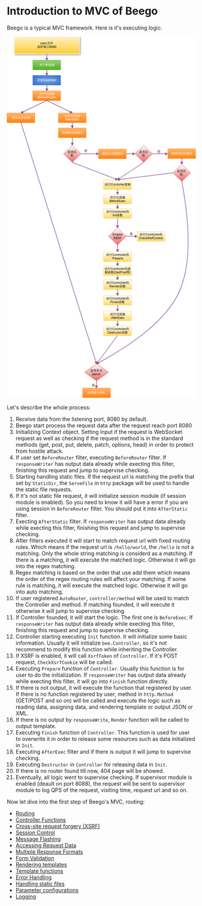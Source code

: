 # Introduction to MVC of Beego
Beego is a typical MVC framework. Here is it's executing logic:

![](../images/detail.png)

Let's describe the whole process:

1. Receive data from the listening port, 8080 by default.
2. Beego start process the request data after the request reach port 8080
3. Initializing Context object. Setting Input if the request is WebSocket request as well as checking if the request method is in the standard methods (get, post, put, delete, patch, options, head) in order to protect from hostile attack.
4. If user set `BeforeRouter` filter, executing `BeforeRouter` filter. If `responseWriter` has output data already while execting this filter, finishing this request and jump to supervise checking.
5. Starting handling static files. If the request url is matching the prefix that set by `StaticDir`, the `ServeFile` in `http` package will be used to handle the static file requests.
6. If it's not static file request, it will initialize session module (if session module is enabled). So you need to know it will have a error if you are using session in `BeforeRouter` filter. You should put it into `AfterStatic` filter.
7. Execting `AfterStatic` filter. If `responseWriter` has output data already while execting this filter, finishing this request and jump to supervise checking.
8. After filters executed it will start to match request url with fixed routing rules. Which means if the request url is `/hello/world`, the `/hello` is not a matching. Only the whole string matching is considerd as a matching. If there is a matching, it will execute the matched logic. Otherwise it will go into the regex matching.
9. Regex matching is based on the order that use add them which means the order of the regex routing rules will affect your matching. If some rule is matching, it will execute the matched logic. Otherwise it will go into auto matching.
10. If user registered `AutoRouter`, `controller/method` will be used to match the Controller and method. If matching founded, it will execute it otherwise it will jump to supervise checking.
11. If Controller founded, it will start the logic. The first one is `BeforeExec`. If `responseWriter` has output data already while execting this filter, finishing this request and jump to supervise checking.
12. Controller starting executing `Init` function. It will initialize some basic information. Usually it will initialize `bee.Controller`, so it's not recommend to modify this function while inheriting the Controller.
13. If XSRF is enabled, it will call `XsrfToken` of `Controller`. If it's POST request, `CheckXsrfCookie` will be called.
14. Executing `Prepare` function of `Controller`. Usually this function is for user to do the initialization. If `responseWriter` has output data already while execting this filter, it will go into `Finish` function directly.
15. If there is not output, it will execute the function that registered by user. If there is no function registered by user, method in `http.Method` (GET/POST and so on) will be called and execute the logic such as reading data, assigning data, and rendering template or output JSON or XML.
16. If there is no output by `responseWrite`, `Render` function will be called to output template.
17. Executing `Finish` function of `Controller`. This function is used for user to overwrite it in order to release some resources such as data initialized in `Init`.
18. Executing `AfterExec` filter and if there is output it will jump to supervise checking.
19. Executing `Destructor` in `Controller` for releasing data in `Init`.
20. If there is no router found till now, 404 page will be showed.
21. Eventually, all logic went to supervise checking. If supervisor module is enabled (deault on port 8088), the request will be sent to supervisor module to log QPS of the request, visiting time, request url and so on.

Now let dive into the first step of Beego's MVC, routing:

- [Routing](./router.md)
- [Controller Functions](./controller.md)
- [Cross-site request forgery (XSRF)](./xsrf.md)
- [Session Control](./session.md)
- [Message Flashing](./flash.md)
- [Accessing Request Data](./params.md)
- [Multiple Response Formats](./jsonxml.md)
- [Form Validation](./validation.md)
- [Rendering templates](./view.md)
- [Template functions](./template.md)
- [Error Handling](./errors.md)
- [Handling static files](./static.md)
- [Parameter configurations](./config.md)
- [Logging](./logs.md)
